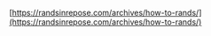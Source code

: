 [https://randsinrepose.com/archives/how-to-rands/](https://randsinrepose.com/archives/how-to-rands/)